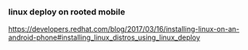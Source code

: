 ### linux deploy on rooted mobile
https://developers.redhat.com/blog/2017/03/16/installing-linux-on-an-android-phone#installing_linux_distros_using_linux_deploy
